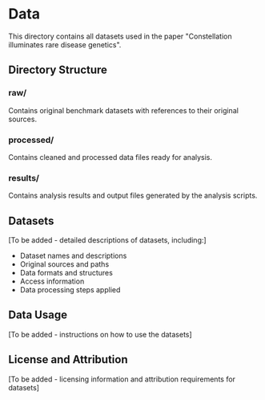 # Data

This directory contains all datasets used in the paper "Constellation illuminates rare disease genetics".

## Directory Structure

### raw/
Contains original benchmark datasets with references to their original sources.

### processed/
Contains cleaned and processed data files ready for analysis.

### results/
Contains analysis results and output files generated by the analysis scripts.

## Datasets

[To be added - detailed descriptions of datasets, including:]
- Dataset names and descriptions
- Original sources and paths
- Data formats and structures
- Access information
- Data processing steps applied

## Data Usage

[To be added - instructions on how to use the datasets]

## License and Attribution

[To be added - licensing information and attribution requirements for datasets]
